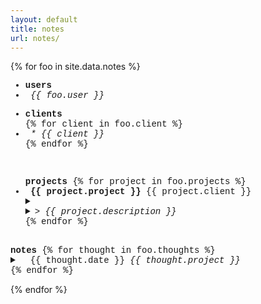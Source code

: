 ```yaml
---
layout: default
title: notes
url: notes/
---
```

{% for foo in site.data.notes %}  

<div style="font-family: courier new" class="col12 pad1">
  
  <div> <!--users, clients-->
    <ul>
      <li><strong>users</strong></li>
      <li><em>&nbsp;{{ foo.user }}</em></li>
    </ul>
    <ul>
      <li><strong>clients</strong></li>
      {% for client in foo.client %}
      <li><em>&nbsp;* {{ client }}</em></li>
      {% endfor %}  
    </ul>
  </div>
  <br>
  
  <div> <!--projects-->
    <ul>
      <strong>projects</strong>   
      {% for project in foo.projects %}  
      <li>&nbsp;<strong>{{ project.project }}</strong><span class="date fr">&nbsp;{{ project.client }}&nbsp;</span></li>
      <details>     
        <summary>  
          <li>
            <em>>&nbsp;{{ project.description }}</em>
          </li>      
        </summary>   
        <ul>
          {% for todo in project.todo %}  
          <li>&nbsp;&nbsp;&nbsp;° {{ todo }}</li>  
          {% endfor %}     
        </ul>  
        <br>
      </details>  
      {% endfor %}   
    </ul>  
  </div>
  <br>
  
  <div> <!--notes-->
    <strong>notes</strong>      
      {% for thought in foo.thoughts %}  
      <details>  
        <summary>  
          <span class="date">&nbsp;&nbsp;{{ thought.date }}</span>&nbsp;<em class="fr">{{ thought.project }}</em>  
        </summary>
        <span>{{ thought.note }}<br></span>   
      </details>    
      {% endfor %}    
  </div> 
  
</div>
  
{% endfor %}  
